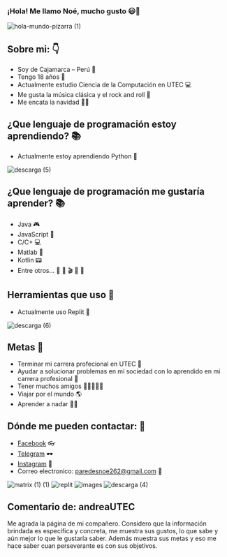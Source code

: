 ### ¡Hola! Me llamo Noé, mucho gusto 😃👋
![hola-mundo-pizarra (1)](https://user-images.githubusercontent.com/91269836/134585369-2d31c4a7-27f8-4a11-b6fe-e8af17d02983.gif)
## Sobre mi: 👇
- Soy de Cajamarca – Perú 🌄
- Tengo 18 años 🕺
- Actualmente estudio Ciencia de la Computación en UTEC 💻
- Me gusta la música clásica y el rock and roll 🎸 
- Me encata la navidad 🎄🎅
## ¿Que lenguaje de programación estoy aprendiendo? 📚
- Actualmente estoy aprendiendo Python 🐍

![descarga (5)](https://user-images.githubusercontent.com/91269836/134602969-1827a6a2-a51d-40b5-beb5-75ca22c3ea5a.png)

## ¿Que lenguaje de programación me gustaría aprender? 📚
- Java 🎮
- JavaScript 💾
- C/C+ 💻
- Matlab 🔌
- Kotlin 📟
- Entre otros... 👾 🎲 🎬 🔬 🎼 
## Herramientas que uso 	🔧
- Actualmente uso Replit 📡

![descarga (6)](https://user-images.githubusercontent.com/91269836/134603073-ab47d6e6-e91e-479a-ae9e-516ac36478a3.png)

## Metas 🏁 
 - Terminar mi carrera profecional en UTEC 🏦
 - Ayudar a solucionar problemas en mi sociedad con lo aprendido en mi carrera profesional 🌇
 - Tener muchos amigos 👦👮👨👴👩 
 - Viajar por el mundo 🌎
 - Aprender a nadar 🏊‍♂
## Dónde me pueden contactar: 💬
- [Facebook](https://www.facebook.com/noe.paredes.712) 👓
- [Telegram](@noeparedes123) 🕶
- [Instagram](https://www.instagram.com/rauraico_) 🥽
- Correo electronico: paredesnoe262@gmail.com 📧

![matrix (1) (1)](https://user-images.githubusercontent.com/91269836/134588419-0768309e-6775-417a-8f31-672e7c848bf2.gif)  ![replit](https://user-images.githubusercontent.com/91269836/134599502-ed698ccc-ae3f-4a78-b8d6-6960d278692b.jpg)
 ![images](https://user-images.githubusercontent.com/91269836/134599455-7a0adf6c-4fc2-40ba-82a8-040274d9bdf2.png)
 ![descarga (4)](https://user-images.githubusercontent.com/91269836/134600025-5156cbbe-c7de-492b-b7ff-02e0ecdc5e01.png)


##  Comentario de: andreaUTEC
Me agrada la página de mi compañero. Considero que la información brindada es específica y concreta, me muestra sus gustos, lo que sabe y aún mejor lo que le gustaría saber. Además muestra sus metas y eso me hace saber cuan perseverante es con sus objetivos.

<!--
**NoeParedes/NoeParedes** is a ✨ _special_ ✨ repository because its `README.md` (this file) appears on your GitHub profile.
